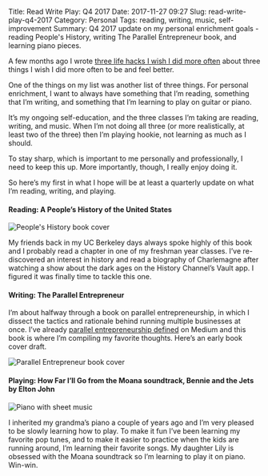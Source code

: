 Title: Read Write Play: Q4 2017
Date: 2017-11-27 09:27
Slug: read-write-play-q4-2017
Category: Personal
Tags: reading, writing, music, self-improvement
Summary: Q4 2017 update on my personal enrichment goals - reading People's History, writing The Parallel Entrepreneur book, and learning piano pieces.

A few months ago I wrote [three life hacks I wish I did more often]({filename}three-life-hacks-i-wish-i-did-more-often.md) about three things I wish I did more often to be and feel better.

One of the things on my list was another list of three things. For personal enrichment, I want to always have something that I’m reading, something that I’m writing, and something that I’m learning to play on guitar or piano.

It’s my ongoing self-education, and the three classes I’m taking are reading, writing, and music. When I’m not doing all three (or more realistically, at least two of the three) then I’m playing hookie, not learning as much as I should.

To stay sharp, which is important to me personally and professionally, I need to keep this up. More importantly, though, I really enjoy doing it.

So here’s my first in what I hope will be at least a quarterly update on what I’m reading, writing, and playing.

#### Reading: A People’s History of the United States

![People's History book cover]({static}/images/58c36-1twfjhd5jxntfvmaw7hy2xq.png)

My friends back in my UC Berkeley days always spoke highly of this book and I probably read a chapter in one of my freshman year classes. I’ve re-discovered an interest in history and read a biography of Charlemagne after watching a show about the dark ages on the History Channel’s Vault app. I figured it was finally time to tackle this one.

#### Writing: The Parallel Entrepreneur

I’m about halfway through a book on parallel entrepreneurship, in which I dissect the tactics and rationale behind running multiple businesses at once. I’ve already [parallel entrepreneurship defined]({filename}parallel-entrepreneurship-defined.md) on Medium and this book is where I’m compiling my favorite thoughts. Here’s an early book cover draft.

![Parallel Entrepreneur book cover]({static}/images/a1201-1fpaei1pd8jo4r4ivtwfyzg.png)

#### Playing: How Far I’ll Go from the Moana soundtrack, Bennie and the Jets by Elton John

![Piano with sheet music]({static}/images/06097-1pzqfb_myj_jp78gpevcpma.jpeg)

I inherited my grandma’s piano a couple of years ago and I’m very pleased to be slowly learning how to play. To make it fun I’ve been learning my favorite pop tunes, and to make it easier to practice when the kids are running around, I’m learning their favorite songs. My daughter Lily is obsessed with the Moana soundtrack so I’m learning to play it on piano. Win-win.